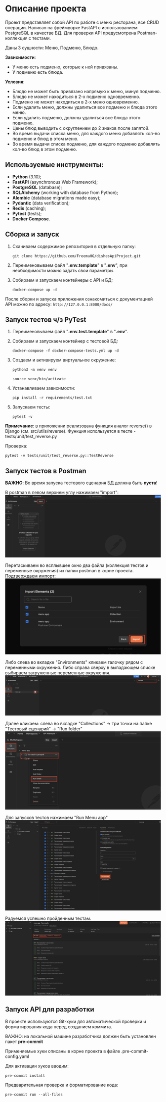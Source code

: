 # Описание проекта

Проект представляет собой API по работе с меню ресторана, все CRUD операции. Написан на фреймворке FastAPI
с использованием PostgreSQL в качестве БД. Для проверки API предусмотрена Postman-коллекция с тестами.

Даны 3 сущности: Меню, Подменю, Блюдо.

**Зависимости**:
* У меню есть подменю, которые к ней привязаны.
* У подменю есть блюда.

**Условия**:
* Блюдо не может быть привязано напрямую к меню, минуя подменю.
* Блюдо не может находиться в 2-х подменю одновременно.
* Подменю не может находиться в 2-х меню одновременно.
* Если удалить меню, должны удалиться все подменю и блюда этого меню.
* Если удалить подменю, должны удалиться все блюда этого подменю.
* Цены блюд выводить с округлением до 2 знаков после запятой.
* Во время выдачи списка меню, для каждого меню добавлять кол-во подменю и блюд в этом меню.
* Во время выдачи списка подменю, для каждого подменю добавлять кол-во блюд в этом подменю.

## Используемые инструменты:
* **Python** (3.10);
* **FastAPI** (asynchronous Web Framework);
* **PostgreSQL** (database);
* **SQLAlchemy** (working with database from Python);
* **Alembic** (database migrations made easy);
* **Pydantic** (data verification);
* **Redis** (caching);
* **Pytest** (tests);
* **Docker Compose**.

## Сборка и запуск
1. Скачиваем содержимое репозитория в отдельную папку:
    ```
    git clone https://github.com/FreemaHG/dishesApiProject.git
    ```
2. Переименовываем файл "**.env.template**" в "**.env**", при необходимости можно задать свои параметры.


3. Собираем и запускаем контейнеры с API и БД:
   ```
   docker-compose up -d
   ```

После сборки и запуска приложения ознакомиться с документацией API можно по адресу:
    ```
    http://127.0.0.1:8000/docs/
    ```

## Запуск тестов ч/з PyTest

1. Переименовываем файл "**.env.test.template**" в "**.env**".


2. Собираем и запускаем контейнер с тестовой БД:
   ```
   docker-compose -f docker-compose-tests.yml up -d
   ```

3. Создаем и активируем виртуальное окружение:
   ```
   python3 -m venv venv
   ```
   ```
   source venc/bin/activate
   ```


4. Устанавливаем зависимости:
   ```
   pip install -r requirements/test.txt
   ```

3. Запускаем тесты:
   ```
   pytest -v
   ```

**Примечание**: в приложении реализована функция аналог reverse() в Django (см. src/utils/reverse).
Функция используется в тесте - tests/unit/test_reverse.py

Проверка:
   ```
   pytest -v tests/unit/test_reverse.py::TestReverse
   ```

## Запуск тестов в Postman

**ВАЖНО**: Во время запуска тестового сценария БД должна быть **пуста**!

В postman в левом верхнем углу нажимаем "import":
![](/postman/1.png)

Перетаскиваем во всплывшее окно два файла (коллекция тестов и переменные окружения) из папки postman
в корне проекта. Подтверждаем импорт:
![](/postman/2.png)

Либо слева во вкладке "Environments" кликаем галочку рядом с переменными окружения.
Либо справа сверху в выпадающем списке выбираем загруженные переменные окружения.
![](/postman/3.png)

Далее кликаем: слева во вкладке "Collections" -> три точки на папке "Тестовый сценарий" -> "Run folder"
![](/postman/4.png)

Для запусков тестов нажимаем "Run Menu app"
![](/postman/5.png)

Радуемся успешно пройденным тестам.
![](/postman/6.png)

## Запуск API для разработки

В проекте используются Git-хуки для автоматической проверки и форматирования кода перед созданием коммита.

ВАЖНО: на локальной машине разработчика должен быть установлен пакет **pre-commit**

Применяемые хуки описаны в корне проекта в файле .pre-commit-config.yaml

Для активации хуков вводим:
   ```
   pre-commit install
   ```
Предварительная проверка и форматирование кода:
   ```
   pre-commit run --all-files
   ```
